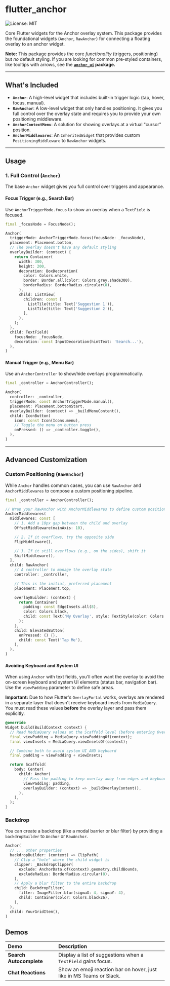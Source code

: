 # flutter_anchor

![License: MIT](https://img.shields.io/badge/License-MIT-yellow.svg)

Core Flutter widgets for the Anchor overlay system. This package provides the foundational widgets (`Anchor`, `RawAnchor`) for connecting a floating overlay to an anchor widget.

**Note:** This package provides the core *functionality* (triggers, positioning) but *no* default styling. If you are looking for common pre-styled containers, like tooltips with arrows, see the **[`anchor_ui`](../anchor_ui) package.**

-----

## What's Included

* **`Anchor`**: A high-level widget that includes built-in trigger logic (tap, hover, focus, manual).
* **`RawAnchor`**: A low-level widget that only handles positioning. It gives you full control over the overlay state and requires you to provide your own positioning middleware.
* **`AnchorContextMenu`**: A solution for showing overlays at a virtual "cursor" position.
* **`AnchorMiddlewares`**: An `InheritedWidget` that provides custom `PositioningMiddleware` to `RawAnchor` widgets.

-----

## Usage

### 1. Full Control (`Anchor`)

The base `Anchor` widget gives you full control over triggers and appearance.

#### Focus Trigger (e.g., Search Bar)

Use `AnchorTriggerMode.focus` to show an overlay when a `TextField` is focused.

```dart
final _focusNode = FocusNode();

Anchor(
  triggerMode: AnchorTriggerMode.focus(focusNode: _focusNode),
  placement: Placement.bottom,
  // The overlay doesn't have any default styling
  overlayBuilder: (context) {
    return Container(
      width: 300,
      height: 200,
      decoration: BoxDecoration(
        color: Colors.white,
        border: Border.all(color: Colors.grey.shade300),
        borderRadius: BorderRadius.circular(8),
      ),
      child: ListView(
        children: const [
          ListTile(title: Text('Suggestion 1')),
          ListTile(title: Text('Suggestion 2')),
        ],
      ),
    );
  },
  child: TextField(
    focusNode: _focusNode,
    decoration: const InputDecoration(hintText: 'Search...'),
  ),
)
```

#### Manual Trigger (e.g., Menu Bar)

Use an `AnchorController` to show/hide overlays programmatically.

```dart
final _controller = AnchorController();

Anchor(
  controller: _controller,
  triggerMode: const AnchorTriggerMode.manual(),
  placement: Placement.bottomStart,
  overlayBuilder: (context) => _buildMenuContent(),
  child: IconButton(
    icon: const Icon(Icons.menu),
    // Toggle the menu on button press
    onPressed: () => _controller.toggle(),
  ),
)
```

-----

## Advanced Customization

### Custom Positioning (`RawAnchor`)

While `Anchor` handles common cases, you can use `RawAnchor` and `AnchorMiddlewares` to compose a custom positioning pipeline.

```dart
final _controller = AnchorController();

// Wrap your RawAnchor with AnchorMiddlewares to define custom positioning
AnchorMiddlewares(
  middlewares: const [
    // 1. Add a 10px gap between the child and overlay
    OffsetMiddleware(mainAxis: 10),

    // 2. If it overflows, try the opposite side
    FlipMiddleware(),

    // 3. If it still overflows (e.g., on the sides), shift it
    ShiftMiddleware(),
  ],
  child: RawAnchor(
    // A controller to manage the overlay state
    controller: _controller,

    // This is the initial, preferred placement
    placement: Placement.top,

    overlayBuilder: (context) {
      return Container(
        padding: const EdgeInsets.all(8),
        color: Colors.black,
        child: const Text('My Overlay', style: TextStyle(color: Colors.white)),
      );
    },
    child: ElevatedButton(
      onPressed: () {},
      child: const Text('Tap Me'),
    ),
  ),
)
```

#### Avoiding Keyboard and System UI

When using `Anchor` with text fields, you'll often want the overlay to avoid the on-screen keyboard and system UI elements (status bar, navigation bar). Use the `viewPadding` parameter to define safe areas.

**Important:** Due to how Flutter's `OverlayPortal` works, overlays are rendered in a separate layer that doesn't receive keyboard insets from `MediaQuery`. You must read these values **before** the overlay layer and pass them explicitly.

```dart
@override
Widget build(BuildContext context) {
  // Read MediaQuery values at the Scaffold level (before entering OverlayPortal)
  final viewPadding = MediaQuery.viewPaddingOf(context);
  final viewInsets = MediaQuery.viewInsetsOf(context);

  // Combine both to avoid system UI AND keyboard
  final padding = viewPadding + viewInsets;

  return Scaffold(
    body: Center(
      child: Anchor(
        // Pass the padding to keep overlay away from edges and keyboard
        viewPadding: padding,
        overlayBuilder: (context) => _buildOverlayContent(),
      ),
    ),
  );
}
```

### Backdrop

You can create a backdrop (like a modal barrier or blur filter) by providing a `backdropBuilder` to `Anchor` or `RawAnchor`.

```dart
Anchor(
  // ... other properties
  backdropBuilder: (context) => ClipPath(
    // Clip a "hole" where the child widget is
    clipper: _BackdropClipper(
      exclude: AnchorData.of(context).geometry.childBounds,
      excludeRadius: BorderRadius.circular(8),
    ),
    // Apply a blur filter to the entire backdrop
    child: BackdropFilter(
      filter: ImageFilter.blur(sigmaX: 4, sigmaY: 4),
      child: Container(color: Colors.black26),
    ),
  ),
  child: YourGridItem(),
)
```

## Demos


| Demo | Description |
| :--- | :--- |
| **Search Autocomplete**| Display a list of suggestions when a `TextField` gains focus. |
| **Chat Reactions** | Show an emoji reaction bar on hover, just like in MS Teams or Slack. |
